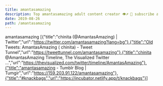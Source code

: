 ```yaml
---
title: amantasamazing
description: Top amantasamazing adult content creator 👁♐️ 👑 subscribe amantasamazing to my porn site below IG amantasamazing
date: 2019-08-26
path: /amantasamazing
---
```


amantasamazing
[{"title":"chinita (@AmantasAmazing) | Twitter","url":"https://twitter.com/amantasamazing?lang=bg"},{"title":"Old Tweets: AmantasAmazing (    chinita) - Tweet Tunnel","url":"https://tweettunnel.com/amantasamazing"},{"title":"chinita @AmantasAmazing Timeline, The Visualized Twitter ...","url":"https://thevisualized.com/twitter/timeline/AmantasAmazing"},{"title":"amantasamazing - Tumblr Blog | Tumgir","url":"https://159.203.91.122/amantasamazing"},{"title":"#knackbags","url":"https://incubator.netlify.app/t/knackbags"}]

